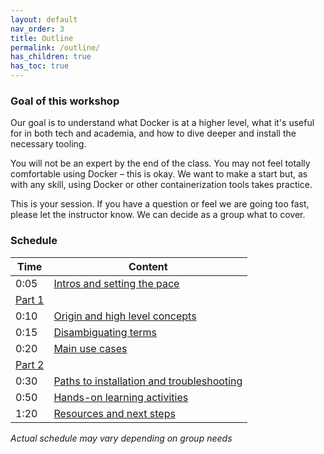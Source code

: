 ```yaml
---
layout: default
nav_order: 3
title: Outline
permalink: /outline/
has_children: true
has_toc: true
---
```



### Goal of this workshop

Our goal is to understand what Docker is at a higher level, what it's useful for in both tech and academia, and how to dive deeper and install the necessary tooling. 

You will not be an expert by the end of the class. You may not feel totally comfortable using Docker – this is okay. We want to make a start but, as with any skill, using Docker or other containerization tools takes practice.

This is your session. If you have a question or feel we are going too fast, please let the instructor know. We can decide as a group what to cover.

### Schedule

| Time | Content
| --- | ---
| 0:05 | [Intros and setting the pace](participating-online.md)
| [Part 1](part-01.md)
| 0:10 | [Origin and high level concepts](concepts.md)
| 0:15 | [Disambiguating terms](disambiguation.md)
| 0:20 | [Main use cases](uses.md)
| [Part 2](part-02.md)
| 0:30 | [Paths to installation and troubleshooting](install.md)
| 0:50 | [Hands-on learning activities](activity.md)
| 1:20 | [Resources and next steps](resources.md)

_Actual schedule may vary depending on group needs_